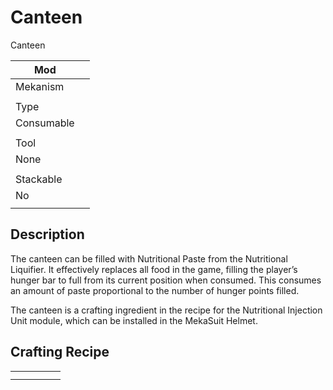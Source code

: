 # Canteen

Canteen

| Mod |  |
| --- | --- |
| Mekanism |  |
|  |  |
| Type |  |
| Consumable |  |
|  |  |
| Tool |  |
| None |  |
|  |  |
| Stackable |  |
| No |  |
|  |  |

## Description

The canteen can be filled with Nutritional Paste from the Nutritional Liquifier. It effectively replaces all food in the game, filling the player’s hunger bar to full from its current position when consumed. This consumes an amount of paste proportional to the number of hunger points filled.

The canteen is a crafting ingredient in the recipe for the Nutritional Injection Unit module, which can be installed in the MekaSuit Helmet.

## Crafting Recipe

|  |  |  |  |  |
| --- | --- | --- | --- | --- |
|  |  |  |  |  |
|  |  |  |  |  |